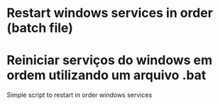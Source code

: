# Restart windows services in order (batch file)

# Reiniciar serviços do windows em ordem utilizando um arquivo .bat

Simple script to restart in order windows services
